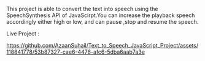 This project is able to convert the text into speech using the SpeechSynthesis API of JavaScirpt.You can increase the playback speech accordingly either high or low, and can pause ,stop and resume the speech.

Live Project : 

https://github.com/AzaanSuhail/Text_to_Speech_JavaScript_Project/assets/118841778/53b87327-cae6-4476-afc6-5dba6aab7a3e
